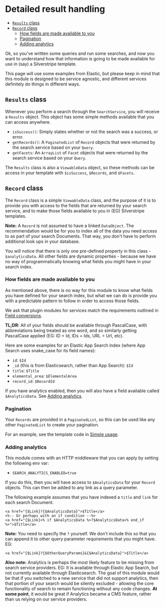 # Detailed result handling

* [`Results` class](#results-class)
* [`Record` class](#record-class)
  * [How fields are made available to you](#how-fields-are-made-available-to-you)
  * [Pagination](#pagination)
  * [Adding analytics](#adding-analytics)

Ok, so you've written some queries and run some searches, and now you want to understand how that information is going
to be made available for use in (say) a Silverstripe template.

This page will use some examples from Elastic, but please keep in mind that this module is designed to be service
agnostic, and different services definitely do things in different ways.

## `Results` class

Whenever you perform a search through the `SearchService`, you will receive a `Results` object. This object has some
simple methods available that you can access anywhere.

* `isSuccess()`: Simply states whether or not the search was a success, or error.
* `getRecords()`: A `PaginatedList` of `Record` objects that were returned by the search service based on your `Query`.
* `getFacets`: An `ArrayList` of `Facet` objects that were returned by the search service based on your `Query`.

The `Results` class is also a `ViewableData` object, so these methods can be access in your template with `$isSuccess`,
`$Records`, and `$Facets`.

## `Record` class

The `Record` class is a simple `ViewableData` class, and the purpose of it is to provide you with access to the fields
that are returned by your search service, and to make those fields available to you in (EG) Silverstripe templates.

**Note:** A `Record` is not assumed to have a linked `DataObject`. The recommendation would be for you to index all of
the data you need access to as part of your search Documents. That way, you don't have to perform additional look ups
in your database.

You will notice that there is only one pre-defined property in this class - `$analyticsData`. All other fields are
dynamic properties - because we have no way of programmatically knowing what fields you might have in your search
index.

### How fields are made available to you

As mentioned above, there is no way for this module to know what fields you have defined for your search index, but what
we can do is provide you with a predictable pattern to follow in order to access those fields.

We ask that plugin modules for services match the requirements outlined in [Field conversions](field-convensions.md).

**TL;DR:** All of your fields should be available through PascalCase, with abbreviations being treated as one word, and
so similarly getting PascalCase applied (EG: ID = Id, IDs = Ids, URL = Url, etc).

Here are some examples for an Elastic App Search index (where App Search uses snake_case for its field names):

* `id`: `$Id`
* `_id` (this is from Elasticsearch, rather than App Search): `$Id`
* `title`: `$Title`
* `elemental_area`: `$ElementalArea`
* `record_id`: `$RecordId`

If you have analytics enabled, then you will also have a field available called `$AnalyticsData`. See
[Adding analytics](#adding-analytics).

### Pagination

Your `Records` are provided in a `PaginatedList`, so this can be used like any other `PaginatedList` to create your
pagination.

For an example, see the template code in [Simple usage](simple-usage.md).

### Adding analytics

This module comes with an HTTP middleware that you can apply by setting the following env var:

* `SEARCH_ANALYTICS_ENABLED=true`

If you do this, then you will have access to `$AnalyticsData` for your `Record` objects. This can then be added to any
link as a query parameter.

The following example assumes that you have indexed a `title` and `link` for each search Document.

```silverstripe
<a href="{$Link}?{$AnalyticsData}">$Title</a>
<%-- Or perhaps with an if condition --%>
<a href="{$Link}<% if $AnalyticsData %>?$AnalyticsData<% end_if %>">$Title</a>
```

**Note:** You need to specify the `?` yourself. We don't include this so that you can append it to other query
parameter requirements that you might have. EG:

```silverstripe
<a href="{$Link}?{$OtherQueryParams}&{$AnalyticsData}">$Title</a>
```

**Also note:** Analytics is perhaps the most likely feature to be missing from search service providers. EG: It is
available through Elastic App Search, but not currently available through Elasticsearch. The goal of this module would
be that if you switched to a new service that did not support analytics, then that portion of your search would be
silently excluded - allowing the core functionality of search to remain functioning without any code changes. **At
some point**, it would be great if Analytics became a CMS feature, rather than us relying on our service providers.
